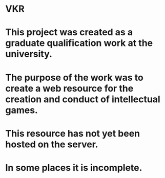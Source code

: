 # VKR

# This project was created as a graduate qualification work at the university. 
# The purpose of the work was to create a web resource for the creation and conduct of intellectual games. 
# This resource has not yet been hosted on the server. 
# In some places it is incomplete.
